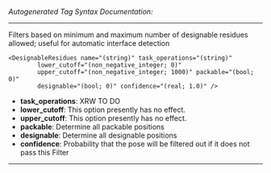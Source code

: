 _Autogenerated Tag Syntax Documentation:_

---
Filters based on minimum and maximum number of designable residues allowed; useful for automatic interface detection

```
<DesignableResidues name="(string)" task_operations="(string)"
        lower_cutoff="(non_negative_integer; 0)"
        upper_cutoff="(non_negative_integer; 1000)" packable="(bool; 0)"
        designable="(bool; 0)" confidence="(real; 1.0)" />
```

-   **task_operations**: XRW TO DO
-   **lower_cutoff**: This option presently has no effect.
-   **upper_cutoff**: This option presently has no effect.
-   **packable**: Determine all packable positions
-   **designable**: Determine all designable positions
-   **confidence**: Probability that the pose will be filtered out if it does not pass this Filter

---
